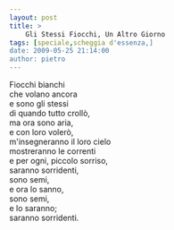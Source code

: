 ```yaml
---
layout: post
title: >
    Gli Stessi Fiocchi, Un Altro Giorno
tags: [speciale,scheggia d'essenza,]
date: 2009-05-25 21:14:00
author: pietro
---
```

Fiocchi bianchi<br/>che volano ancora<br/>e sono gli stessi<br/>di quando tutto crollò,<br/>ma ora sono aria,<br/>e con loro volerò,<br/>m'insegneranno il loro cielo<br/>mostreranno le correnti<br/>e per ogni, piccolo sorriso,<br/>saranno sorridenti,<br/>sono semi,<br/>e ora lo sanno,<br/>sono semi,<br/>e lo saranno;<br/>saranno sorridenti.

